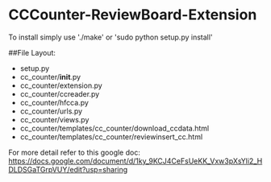 # CCCounter-ReviewBoard-Extension

To install simply use './make' or 'sudo python setup.py install' 


##File Layout:

- setup.py
- cc_counter/__init__.py
- cc_counter/extension.py
- cc_counter/ccreader.py
- cc_counter/hfcca.py
- cc_counter/urls.py
- cc_counter/views.py
- cc_counter/templates/cc_counter/download_ccdata.html 
- cc_counter/templates/cc_counter/reviewinsert_cc.html


For more detail refer to this google doc: https://docs.google.com/document/d/1ky_9KCJ4CeFsUeKK_Vxw3pXsYli2_HDLDSGaTGrpVUY/edit?usp=sharing
